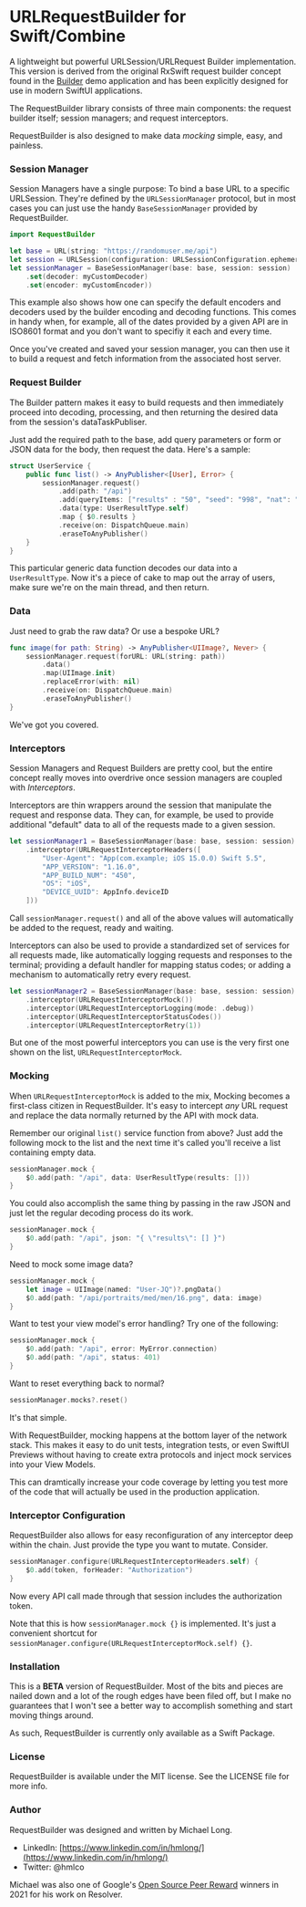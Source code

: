 # URLRequestBuilder for Swift/Combine

A lightweight but powerful URLSession/URLRequest Builder implementation. This version is derived from the original RxSwift request builder concept found in the [Builder](https://github.com/hmlongco/Builder) demo application and has been explicitly designed for use in modern SwiftUI applications.

The RequestBuilder library consists of three main components: the request builder itself; session managers; and request interceptors. 

RequestBuilder is also designed to make data *mocking* simple, easy, and painless.

### Session Manager

Session Managers have a single purpose: To bind a base URL to a specific URLSession. They're defined by the `URLSessionManager` protocol, but in most cases you can just use the handy `BaseSessionManager` provided by RequestBuilder.

```swift
import RequestBuilder

let base = URL(string: "https://randomuser.me/api")
let session = URLSession(configuration: URLSessionConfiguration.ephemeral)
let sessionManager = BaseSessionManager(base: base, session: session)
    .set(decoder: myCustomDecoder)
    .set(encoder: myCustomEncoder)) 
```
This example also shows how one can specify the default encoders and decoders used by the builder encoding and decoding functions. This comes in handy when, for example, all of the dates provided by a given API are in ISO8601 format and you don't want to specifiy it each and every time.

Once you've created and saved your session manager, you can then use it to build a request and fetch information from the associated host server.

### Request Builder

The Builder pattern makes it easy to build requests and then immediately proceed into decoding, processing, and then returning the desired data from the session's dataTaskPubliser.

Just add the required path to the base, add query parameters or form or JSON data for the body, then request the data. Here's a sample:

```swift
struct UserService {
    public func list() -> AnyPublisher<[User], Error> {
        sessionManager.request()
            .add(path: "/api")
            .add(queryItems: ["results" : "50", "seed": "998", "nat": "us"])
            .data(type: UserResultType.self)
            .map { $0.results }
            .receive(on: DispatchQueue.main)
            .eraseToAnyPublisher()
    }
}
```
This particular generic data function decodes our data into a `UserResultType`. Now it's a piece of cake to map out the array of users, make sure we're on the main thread, and then return.

### Data

Just need to grab the raw data? Or use a bespoke URL?
```swift
func image(for path: String) -> AnyPublisher<UIImage?, Never> {
    sessionManager.request(forURL: URL(string: path))
        .data()
        .map(UIImage.init)
        .replaceError(with: nil)
        .receive(on: DispatchQueue.main)
        .eraseToAnyPublisher()
}
```
We've got you covered.

### Interceptors

Session Managers and Request Builders are pretty cool, but the entire concept really moves into overdrive once session managers are coupled with *Interceptors*.

Interceptors are thin wrappers around the session that manipulate the request and response data. They can, for example, be used to provide additional "default" data to all of the requests made to a given session.

```swift
let sessionManager1 = BaseSessionManager(base: base, session: session)
    .interceptor(URLRequestInterceptorHeaders([
        "User-Agent": "App(com.example; iOS 15.0.0) Swift 5.5",
        "APP_VERSION": "1.16.0",
        "APP_BUILD_NUM": "450",
        "OS": "iOS",
        "DEVICE_UUID": AppInfo.deviceID
    ]))
```
Call `sessionManager.request()` and all of the above values will automatically be added to the request, ready and waiting.

Interceptors can also be used to provide a standardized set of services for all requests made, like automatically logging requests and responses to the terminal; providing a default handler for mapping status codes; or adding a mechanism to automatically retry every request. 

```swift
let sessionManager2 = BaseSessionManager(base: base, session: session)
    .interceptor(URLRequestInterceptorMock())
    .interceptor(URLRequestInterceptorLogging(mode: .debug))
    .interceptor(URLRequestInterceptorStatusCodes())
    .interceptor(URLRequestInterceptorRetry(1))
```

But one of the most powerful interceptors you can use is the very first one shown on the list, `URLRequestInterceptorMock`.

### Mocking

When `URLRequestInterceptorMock` is added to the mix, Mocking becomes a first-class citizen in RequestBuilder. It's easy to intercept *any* URL request and replace the data normally returned by the API with mock data.

Remember our original `list()` service function from above? Just add the following mock to the list and the next time it's called you'll receive a list containing empty data. 
```swift
sessionManager.mock {
    $0.add(path: "/api", data: UserResultType(results: []))
}
```
You could also accomplish the same thing by passing in the raw JSON and just let the regular decoding process do its work.
```swift
sessionManager.mock {
    $0.add(path: "/api", json: "{ \"results\": [] }")
}
```
Need to mock some image data?
```swift
sessionManager.mock {
    let image = UIImage(named: "User-JQ")?.pngData()
    $0.add(path: "/api/portraits/med/men/16.png", data: image)
}
```

Want to test your view model's error handling? Try one of the following:
```swift
sessionManager.mock {
    $0.add(path: "/api", error: MyError.connection)
    $0.add(path: "/api", status: 401)
}
```
Want to reset everything back to normal?
```swift
sessionManager.mocks?.reset()
```
It's that simple.

With RequestBuilder, mocking happens at the bottom layer of the network stack. This makes it easy to do unit tests, integration tests, or even SwiftUI Previews without having to create extra protocols and inject mock services into your View Models.

This can dramtically increase your code coverage by letting you test more of the code that will actually be used in the production application. 

### Interceptor Configuration

RequestBuilder also allows for easy reconfiguration of any interceptor deep within the chain. Just provide the type you want to mutate. Consider.
```swift
sessionManager.configure(URLRequestInterceptorHeaders.self) {
    $0.add(token, forHeader: "Authorization")
}
```
Now every API call made through that session includes the authorization token.

Note that this is how `sessionManager.mock {}` is implemented. It's just a convenient shortcut for `sessionManager.configure(URLRequestInterceptorMock.self) {}`.

### Installation

This is a **BETA** version of RequestBuilder. Most of the bits and pieces are nailed down and a lot of the rough edges have been filed off, but I make no guarantees that I won't see a better way to accomplish something and start moving things around.

As such, RequestBuilder is currently only available as a Swift Package.

### License

RequestBuilder is available under the MIT license. See the LICENSE file for more info.

### Author

RequestBuilder was designed and written by Michael Long.

* LinkedIn: [https://www.linkedin.com/in/hmlong/](https://www.linkedin.com/in/hmlong/)
* Twitter: @hmlco

Michael was also one of Google's [Open Source Peer Reward](https://opensource.googleblog.com/2021/09/announcing-latest-open-source-peer-bonus-winners.html) winners in 2021 for his work on Resolver.
